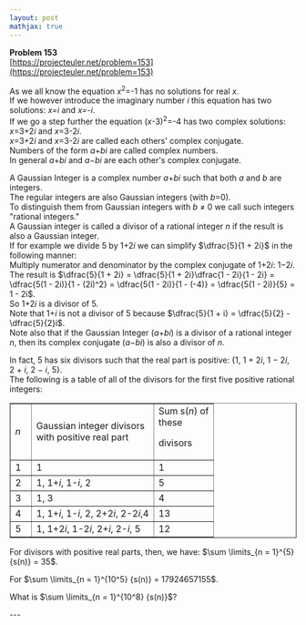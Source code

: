 ```yaml
---
layout: post
mathjax: true
---
```

**Problem 153**  
[https://projecteuler.net/problem=153](https://projecteuler.net/problem=153)

<p>As we all know the equation <var>x</var><sup>2</sup>=-1 has no solutions for real <var>x</var>.
<br />
If we however introduce the imaginary number <var>i</var> this equation has two solutions: <var>x=i</var> and <var>x=-i</var>.
<br />
If we go a step further the equation (<var>x</var>-3)<sup>2</sup>=-4 has two complex solutions: <var>x</var>=3+2<var>i</var> and <var>x</var>=3-2<var>i</var>.
<br /><var>x</var>=3+2<var>i</var> and <var>x</var>=3-2<var>i</var> are called each others' complex conjugate.
<br />
Numbers of the form <var>a</var>+<var>bi</var> are called complex numbers.
<br />
In general <var>a</var>+<var>bi</var> and <var>a</var>−<var>bi</var> are each other's complex conjugate.</p>
<p>A Gaussian Integer is a complex number <var>a</var>+<var>bi</var> such that both <var>a</var> and <var>b</var> are integers.
<br />
The regular integers are also Gaussian integers (with <var>b</var>=0).
<br />
To distinguish them from Gaussian integers with <var>b</var> ≠ 0 we call such integers "rational integers."
<br />
A Gaussian integer is called a divisor of a rational integer <var>n</var> if the result is also a Gaussian integer.
<br />
If for example we divide 5 by 1+2<var>i</var> we can simplify $\dfrac{5}{1 + 2i}$ in the following manner:
<br />
Multiply numerator and denominator by the complex conjugate of 1+2<var>i</var>: 1−2<var>i</var>.
<br />
The result is $\dfrac{5}{1 + 2i} = \dfrac{5}{1 + 2i}\dfrac{1 - 2i}{1 - 2i} = \dfrac{5(1 - 2i)}{1 - (2i)^2} = \dfrac{5(1 - 2i)}{1 - (-4)} = \dfrac{5(1 - 2i)}{5} = 1 - 2i$.
<br />
So 1+2<var>i</var> is a divisor of 5.
<br />
Note that 1+<var>i</var> is not a divisor of 5 because $\dfrac{5}{1 + i} = \dfrac{5}{2} - \dfrac{5}{2}i$.
<br />
Note also that if the Gaussian Integer (<var>a</var>+<var>bi</var>) is a divisor of a rational integer <var>n</var>, then its complex conjugate (<var>a</var>−<var>bi</var>) is also a divisor of <var>n</var>.</p>
<p>In fact, 5 has six divisors such that the real part is positive: {1, 1 + 2<var>i</var>, 1 − 2<var>i</var>, 2 + <var>i</var>, 2 − <var>i</var>, 5}.
<br />
The following is a table of all of the divisors for the first five positive rational integers:</p>
<table align="center" border="1"><tr><td width="20">
<var>n</var></td><td> Gaussian integer divisors<br />
with positive real part</td><td>Sum s(<var>n</var>) of <br />these

divisors</td></tr><tr><td>1</td><td>1</td><td>1</td>
</tr><tr><td>2</td><td>1, 1+<var>i</var>, 1-<var>i</var>, 2</td><td>5</td>
</tr><tr><td>3</td><td>1, 3</td><td>4</td>
</tr><tr><td>4</td><td>1, 1+<var>i</var>, 1-<var>i</var>, 2, 2+2<var>i</var>, 2-2<var>i</var>,4</td><td>13</td>
</tr><tr><td>5</td><td>1, 1+2<var>i</var>, 1-2<var>i</var>, 2+<var>i</var>, 2-<var>i</var>, 5</td><td>12</td>
</tr></table><p>For divisors with positive real parts, then, we have: $\sum \limits_{n = 1}^{5} {s(n)} = 35$.</p>
<p>For $\sum \limits_{n = 1}^{10^5} {s(n)} = 17924657155$.</p>
<p>What is $\sum \limits_{n = 1}^{10^8} {s(n)}$?</p>
---
